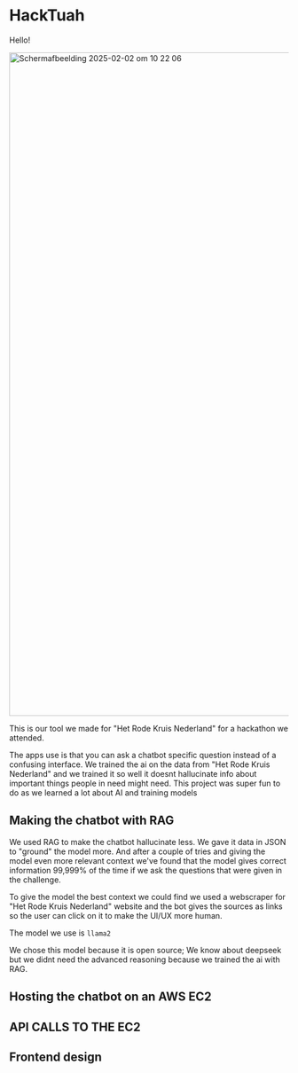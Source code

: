 # HackTuah

Hello! 

<img width="1197" alt="Scherm­afbeelding 2025-02-02 om 10 22 06" src="https://github.com/user-attachments/assets/a81957a5-7309-4c71-84e4-8db79d806f0a" />


This is our tool we made for "Het Rode Kruis Nederland" for a hackathon we attended.

The apps use is that you can ask a chatbot specific question instead of a confusing interface.
We trained the ai on the data from "Het Rode Kruis Nederland" and we trained it so well it doesnt hallucinate info about important things people in need might need.
This project was super fun to do as we learned a lot about AI and training models


## Making the chatbot with RAG
We used RAG to make the chatbot hallucinate less. We gave it data in JSON to "ground" the model more. And after a couple of tries and giving the model even more relevant context we've found that the model gives correct information 99,999% of the time if we ask the questions that were given in the challenge. 

To give the model the best context we could find we used a webscraper for "Het Rode Kruis Nederland" website and the bot gives the sources as links so the user can click on it to make the UI/UX more human.

The model we use is 
`llama2`

We chose this model because it is open source; We know about deepseek but we didnt need the advanced reasoning because we trained the ai with RAG.


## Hosting the chatbot on an AWS EC2



## API CALLS TO THE EC2

## Frontend design
